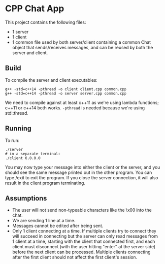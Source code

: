 # CPP Chat App

This project contains the following files:
- 1 server 
- 1 client
- 1 common file used by both server/client containing a common Chat object that sends/receives messages, and can be reused by both the server and client.

## Build
To compile the server and client executables:
```
g++ -std=c++14 -pthread -o client client.cpp common.cpp
g++ -std=c++14 -pthread -o server server.cpp common.cpp
```
We need to compile against at least c++11 as we're using lambda functions; c++11 or c++14 both works. `-pthread` is needed because we're using std::thread.

## Running
To run:
```
./server
# in a separate terminal:
./client 0.0.0.0
```

You may now type your message into either the client or the server, and you should see the same message printed out in the other program. You can type /exit to exit the program. If you close the server connection, it will also result in the client program terminating.

## Assumptions

- The user will not send non-typeable characters like the \x00 into the chat.
- We are sending 1 line at a time.
- Messages cannot be edited after being sent.
- Only 1 client connecting at a time. If multiple clients try to connect they will succeed in connecting but the server can only read messages from 1 client at a time, starting with the client that connected first, and each client must disconnect (with the user hitting "enter" at the server side) before the next client can be processed. Multiple clients connecting after the first client should not affect the first client's session.
